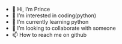 - 👋 Hi, I’m Prince
- 👀 I’m interested in coding(python)
- 🌱 I’m currently learning python
- 💞️ I’m looking to collaborate with someone
- 📫 How to reach me on github

<!---
princethet/princethet is a ✨ special ✨ repository because its `README.md` (this file) appears on your GitHub profile.
You can click the Preview link to take a look at your changes.
--->
